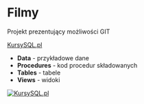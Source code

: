 # Filmy
Projekt prezentujący możliwości GIT

[KursySQL.pl](https://www.kursysql.pl)

* **Data** - przykładowe dane
* **Procedures** - kod procedur składowanych
* **Tables** - tabele
* **Views** - widoki

<a href="https://www.kursysql.pl"><img src="https://www.kursysql.pl/wp-content/uploads/2022/03/Frame-3.png" title="KursySQL.pl" alt="KursySQL.pl"></a>
